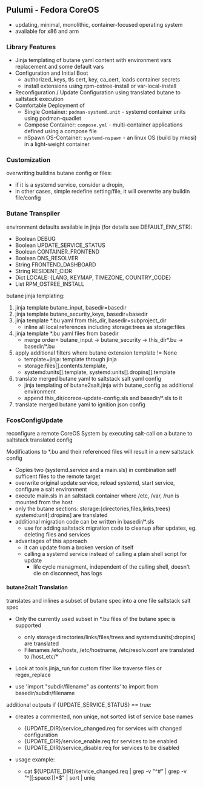## Pulumi - Fedora CoreOS

- updating, minimal, monolithic, container-focused operating system
- available for x86 and arm

### Library Features

- Jinja templating of butane yaml content with environment vars replacement and some default vars
- Configuration and Initial Boot
    - authorized_keys, tls cert, key, ca_cert, loads container secrets
    - install extensions using rpm-ostree-install or var-local-install
- Reconfiguration / Update Configuration using translated butane to saltstack execution
- Comfortable Deployment of
    - Single Container: `podman-systemd.unit` - systemd container units using podman-quadlet
    - Compose Container: `compose.yml` - multi-container applications defined using a compose file
    - nSpawn OS-Container: `systemd-nspawn` - an linux OS (build by mkosi) in a light-weight container

### Customization

overwriting buildins butane config or files:

- if it is a systemd service, consider a dropin,
- in other cases, simple redefine setting/file, it will overwrite any buildin file/config


### Butane Transpiler

environment defaults available in jinja (for details see DEFAULT_ENV_STR):

- Boolean DEBUG
- Boolean UPDATE_SERVICE_STATUS
- Boolean CONTAINER_FRONTEND
- Boolean DNS_RESOLVER
- String  FRONTEND_DASHBOARD
- String  RESIDENT_CIDR
- Dict LOCALE: {LANG, KEYMAP, TIMEZONE, COUNTRY_CODE}
- List RPM_OSTREE_INSTALL

butane jinja templating:

1. jinja template butane_input, basedir=basedir
2. jinja template butane_security_keys, basedir=basedir
3. jinja template *.bu yaml from this_dir, basedir=subproject_dir
    - inline all local references including storage:trees as storage:files
4. jinja template *.bu yaml files from basedir
    - merge order= butane_input -> butane_security -> this_dir*.bu -> basedir/*.bu
5. apply additional filters where butane extension template != None
    - template=jinja: template through jinja
    - storage:files[].contents.template,
    - systemd:units[].template, systemd:units[].dropins[].template
6. translate merged butane yaml to saltstack salt yaml config
    - jinja templating of butane2salt.jinja with butane_config as additional environment
    - append this_dir/coreos-update-config.sls and basedir/*.sls to it
7. translate merged butane yaml to ignition json config

### FcosConfigUpdate

reconfigure a remote CoreOS System by executing salt-call on a butane to saltstack translated config

Modifications to *.bu and their referenced files will result in a new saltstack config

- Copies two (systemd.service and a main.sls) in combination self sufficent files to the remote target
- overwrite original update service, reload systemd, start service, configure a salt environment
- execute main.sls in an saltstack container where /etc, /var, /run is mounted from the host
- only the butane sections: storage:{directories,files,links,trees} systemd:unit[:dropins] are translated
- additional migration code can be written in basedir/*.sls
    - use for adding saltstack migration code to cleanup after updates, eg. deleting files and services
- advantages of this approach
    - it can update from a broken version of itself
    - calling a systemd service instead of calling a plain shell script for update
        - life cycle managment, independent of the calling shell, doesn't die on disconnect, has logs

#### butane2salt Translation

translates and inlines a subset of butane spec into a one file saltstack salt spec

- Only the currently used subset in *.bu files of the butane spec is supported
  - only storage:directories/links/files/trees and systemd:units[:dropins] are translated
  - Filenames /etc/hosts, /etc/hostname, /etc/resolv.conf are translated to /host_etc/*

- Look at tools.jinja_run for custom filter like traverse files or regex_replace
- use 'import "subdir/filename" as contents' to import from basedir/subdir/filename

additional outputs if {UPDATE_SERVICE_STATUS} == true:

- creates a commented, non uniqe, not sorted list of service base names
  - {UPDATE_DIR}/service_changed.req for services with changed configuration
  - {UPDATE_DIR}/service_enable.req for services to be enabled
  - {UPDATE_DIR}/service_disable.req for services to be disabled

- usage example:
  - cat ${UPDATE_DIR}/service_changed.req | grep -v "^#" | grep -v "^[[:space:]]*$" | sort | uniq
